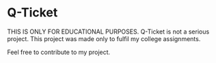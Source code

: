 # Q-Ticket

THIS IS ONLY FOR EDUCATIONAL PURPOSES.
Q-Ticket is not a serious project. This project was made only to fulfil my college assignments.

Feel free to contribute to my project.

